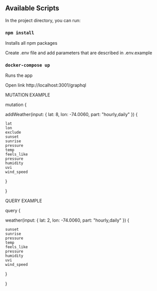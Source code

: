 ## Available Scripts

In the project directory, you can run:

### `npm install`

Installs all npm packages

Create .env file and add parameters that are described in .env.example

### `docker-compose up`

Runs the app

Open link http://localhost:3001/graphql

MUTATION EXAMPLE

mutation {

  addWeather(input: { lat: 8, lon: -74.0060, part: "hourly,daily" }) {
  
    lat
    lon
    exclude
    sunset
    sunrise
    pressure
    temp
    feels_like
    pressure
    humidity
    uvi
    wind_speed
    
  }
  
}

QUERY EXAMPLE

query {
  
  weather(input: { lat: 2, lon: -74.0060, part: "hourly,daily" }) {
  
    sunset
    sunrise
    pressure
    temp
    feels_like
    pressure
    humidity
    uvi
    wind_speed
    
  }
  
}
